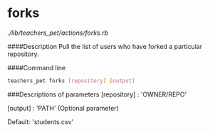 # forks

*./lib/teachers_pet/actions/forks.rb*

####Description
Pull the list of users who have forked a particular repository.

####Command line
```bash
teachers_pet forks [repository] [output]
```

###Descriptions of parameters
[repository] : 'OWNER/REPO'

[output] : 'PATH' (Optional parameter)

Default: 'students.csv'
